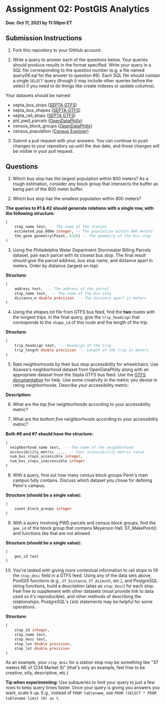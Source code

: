 # Assignment 02: PostGIS Analytics

**Due: Oct 11, 2021 by 11:59pm ET**

## Submission Instructions

1. Fork this repository to your GitHub account.

2. Write a query to answer each of the questions below. Your queries should produce results in the format specified. Write your query in a SQL file corresponding to the question number (e.g. a file named _query06.sql_ for the answer to question #6). Each SQL file should contain a single `SELECT` query (though it may include other queries before the select if you need to do things like create indexes or update columns).

  Your datasets should be named:
  * septa_bus_stops ([SEPTA GTFS](http://www3.septa.org/developer/))
  * septa_bus_shapes ([SEPTA GTFS](http://www3.septa.org/developer/))
  * septa_rail_stops ([SEPTA GTFS](http://www3.septa.org/developer/))
  * phl_pwd_parcels ([OpenDataPhilly](https://opendataphilly.org/dataset/pwd-stormwater-billing-parcels))
  * census_block_groups ([OpenDataPhilly](https://opendataphilly.org/dataset/census-block-groups))
  * census_population ([Census Explorer](https://data.census.gov/cedsci/table?t=Populations%20and%20People&g=0500000US42101%241500000&y=2010&d=DEC%20Summary%20File%201&tid=DECENNIALSF12010.P1))

3. Submit a pull request with your answers. You can continue to push changes to your repository up until the due date, and those changes will be visible in your pull request.

## Questions

1. Which bus stop has the largest population within 800 meters? As a rough estimation, consider any block group that intersects the buffer as being part of the 800 meter buffer.

2. Which bus stop has the smallest population within 800 meters?

  **The queries to #1 & #2 should generate relations with a single row, with the following structure:**

  ```sql
  (
      stop_name text, -- The name of the station
      estimated_pop_800m integer, -- The population within 800 meters
      the_geom geometry(Point, 4326) -- The geometry of the bus stop
  )
  ```

3. Using the Philadelphia Water Department Stormwater Billing Parcels dataset, pair each parcel with its closest bus stop. The final result should give the parcel address, bus stop name, and distance apart in meters. Order by distance (largest on top).

  **Structure:**
  ```sql
  (
      address text,  -- The address of the parcel
      stop_name text,  -- The name of the bus stop
      distance_m double precision  -- The distance apart in meters
  )
  ```

4. Using the _shapes.txt_ file from GTFS bus feed, find the **two** routes with the longest trips. In the final query, give the `trip_headsign` that corresponds to the `shape_id` of this route and the length of the trip.

  **Structure:**
  ```sql
  (
      trip_headsign text,  -- Headsign of the trip
      trip_length double precision  -- Length of the trip in meters
  )
  ```

5. Rate neighborhoods by their bus stop accessibility for wheelchairs. Use Azavea's neighborhood dataset from OpenDataPhilly along with an appropriate dataset from the Septa GTFS bus feed. Use the [GTFS documentation](https://gtfs.org/reference/static/) for help. Use some creativity in the metric you devise in rating neighborhoods. Describe your accessibility metric:

  **Description:**

6. What are the _top five_ neighborhoods according to your accessibility metric?

7. What are the _bottom five_ neighborhoods according to your accessibility metric?

  **Both #6 and #7 should have the structure:**
  ```sql
  (
    neighborhood_name text,  -- The name of the neighborhood
    accessibility_metric ...,  -- Your accessibility metric value
    num_bus_stops_accessible integer,
    num_bus_stops_inaccessible integer
  )
  ```

8. With a query, find out how many census block groups Penn's main campus fully contains. Discuss which dataset you chose for defining Penn's campus.

  **Structure (should be a single value):**
  ```sql
  (
      count_block_groups integer
  )
  ```

9. With a query involving PWD parcels and census block groups, find the `geo_id` of the block group that contains Meyerson Hall. ST_MakePoint() and functions like that are not allowed.

  **Structure (should be a single value):**
  ```sql
  (
      geo_id text
  )
  ```

10. You're tasked with giving more contextual information to rail stops to fill the `stop_desc` field in a GTFS feed. Using any of the data sets above, PostGIS functions (e.g., `ST_Distance`, `ST_Azimuth`, etc.), and PostgreSQL string functions, build a description (alias as `stop_desc`) for each stop. Feel free to supplement with other datasets (must provide link to data used so it's reproducible), and other methods of describing the relationships. PostgreSQL's `CASE` statements may be helpful for some operations.

  **Structure:**
  ```sql
  (
      stop_id integer,
      stop_name text,
      stop_desc text,
      stop_lon double precision,
      stop_lat double precision
  )
  ```

  As an example, your `stop_desc` for a station stop may be something like "37 meters NE of 1234 Market St" (that's only an example, feel free to be creative, silly, descriptive, etc.)

  **Tip when experimenting:** Use subqueries to limit your query to just a few rows to keep query times faster. Once your query is giving you answers you want, scale it up. E.g., instead of `FROM tablename`, use `FROM (SELECT * FROM tablename limit 10) as t`.
